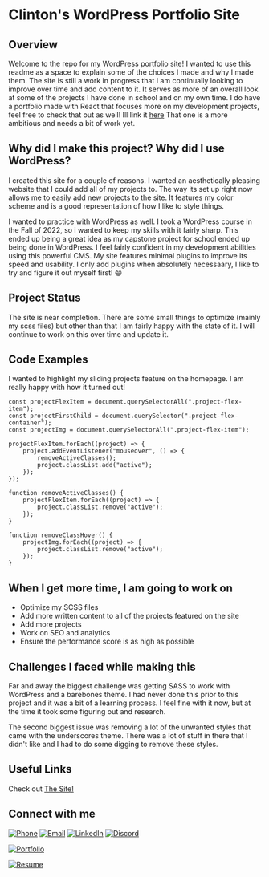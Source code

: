 # Clinton's WordPress Portfolio Site

## Overview
Welcome to the repo for my WordPress portfolio site! I wanted to use this readme as a space to explain some of the choices I made and why I made them. The site is still a work in progress that I am continually looking to improve over time and add content to it. It serves as more of an overall look at some of the projects I have done in school and on my own time. I do have a portfolio made with React that focuses more on my development projects, feel free to check that out as well! Ill link it <a href="https://github.com/cjewett1/clints-react-portfolio" target="_blank">here</a> That one is a more ambitious and needs a bit of work yet. 

## Why did I make this project? Why did I use WordPress?
I created this site for a couple of reasons. I wanted an aesthetically pleasing website that I could add all of my projects to. The way its set up right now allows me to easily add new projects to the site. It features my color scheme and is a good representation of how I like to style things.

I wanted to practice with WordPress as well. I took a WordPress course in the Fall of 2022, so i wanted to keep my skills with it fairly sharp. This ended up being a great idea as my capstone project for school ended up being done in WordPress. I feel fairly confident in my development abilities using this powerful CMS. My site features minimal plugins to improve its speed and usability. I only add plugins when absolutely necessaary, I like to try and figure it out myself first! 😄

## Project Status
The site is near completion. There are some small things to optimize (mainly my scss files) but other than that I am fairly happy with the state of it. I will continue to work on this over time and update it.

## Code Examples

I wanted to highlight my sliding projects feature on the homepage. I am really happy with how it turned out!

```
const projectFlexItem = document.querySelectorAll(".project-flex-item");
const projectFirstChild = document.querySelector(".project-flex-container");
const projectImg = document.querySelectorAll(".project-flex-item");

projectFlexItem.forEach((project) => {
    project.addEventListener("mouseover", () => {
        removeActiveClasses();
        project.classList.add("active");
    });
});

function removeActiveClasses() {
    projectFlexItem.forEach((project) => {
        project.classList.remove("active");
    });
}

function removeClassHover() {
    projectImg.forEach((project) => {
        project.classList.remove("active");
    });
}

```

## When I get more time, I am going to work on
  - Optimize my SCSS files
  - Add more written content to all of the projects featured on the site
  - Add more projects
  - Work on SEO and analytics
  - Ensure the performance score is as high as possible
  
## Challenges I faced while making this
Far and away the biggest challenge was getting SASS to work with WordPress and a barebones theme. I had never done this prior to this project and it was a bit of a learning process. I feel fine with it now, but at the time it took some figuring out and research.

The second biggest issue was removing a lot of the unwanted styles that came with the underscores theme. There was a lot of stuff in there that I didn't like and I had to do some digging to remove these styles.

## Useful Links
Check out <a href="https://clinton-gorda.com" target="_blank">The Site!</a>

 
## Connect with me
[![Phone](https://img.shields.io/badge/Phone-%23333.svg?&style=for-the-badge&logo=telephone&logoColor=white)](tel:+7802424053)
[![Email](https://img.shields.io/badge/Email-%23D14836.svg?&style=for-the-badge&logo=gmail&logoColor=white)](mailto:clintondgorda@gmail.com)
[![LinkedIn](https://img.shields.io/badge/LinkedIn-%230077B5.svg?&style=for-the-badge&logo=linkedin&logoColor=white)](https://www.linkedin.com/in/clintonjewett/)
[![Discord](https://img.shields.io/badge/Discord-clint(booma)%234826-%237289DA?logo=discord&logoColor=white&style=for-the-badge)](https://discord.com/users/clint(booma)#4826)

[![Portfolio](https://img.shields.io/badge/Portfolio-Check%20out%20my%20website-blue?style=for-the-badge&logo=portfolio&logoColor=white)](https://www.clinton-gorda.com)

[![Resume](https://img.shields.io/badge/Resume-View%20my%20resume-orange?style=for-the-badge&logo=Resume-Icons&logoColor=white)](https://drive.google.com/file/d/1fO-yFbp0v9N1611nk4rxw1zoYp_w1jmg/view?usp=sharing)
